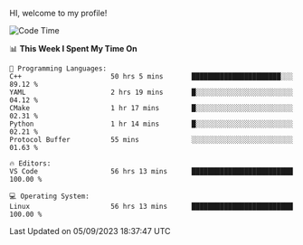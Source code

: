 HI, welcome to my profile!
<!--START_SECTION:waka-->
![Code Time](http://img.shields.io/badge/Code%20Time-1%2C346%20hrs%2051%20mins-blue)

📊 **This Week I Spent My Time On** 

```text
💬 Programming Languages: 
C++                      50 hrs 5 mins       ██████████████████████░░░   89.12 % 
YAML                     2 hrs 19 mins       █░░░░░░░░░░░░░░░░░░░░░░░░   04.12 % 
CMake                    1 hr 17 mins        █░░░░░░░░░░░░░░░░░░░░░░░░   02.31 % 
Python                   1 hr 14 mins        █░░░░░░░░░░░░░░░░░░░░░░░░   02.21 % 
Protocol Buffer          55 mins             ░░░░░░░░░░░░░░░░░░░░░░░░░   01.63 % 

🔥 Editors: 
VS Code                  56 hrs 13 mins      █████████████████████████   100.00 % 

💻 Operating System: 
Linux                    56 hrs 13 mins      █████████████████████████   100.00 % 
```


 Last Updated on 05/09/2023 18:37:47 UTC
<!--END_SECTION:waka-->
